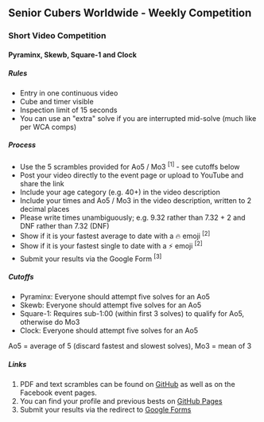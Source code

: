 ## Senior Cubers Worldwide - Weekly Competition

### Short Video Competition

#### Pyraminx, Skewb, Square-1 and Clock

##### Rules

- Entry in one continuous video
- Cube and timer visible
- Inspection limit of 15 seconds
- You can use an "extra" solve if you are interrupted mid-solve (much like per WCA comps)

##### Process

- Use the 5 scrambles provided for Ao5 / Mo3 <sup>[1]</sup> - see cutoffs below
- Post your video directly to the event page or upload to YouTube and share the link
- Include your age category (e.g. 40+) in the video description
- Include your times and Ao5 / Mo3 in the video description, written to 2 decimal places
- Please write times unambiguously; e.g. 9.32 rather than 7.32 + 2 and DNF rather than 7.32 (DNF)
- Show if it is your fastest average to date with a 🔥 emoji <sup>[2]</sup>
- Show if it is your fastest single to date with a ⚡ emoji <sup>[2]</sup>
- Submit your results via the Google Form <sup>[3]</sup>

##### Cutoffs

- Pyraminx: Everyone should attempt five solves for an Ao5
- Skewb: Everyone should attempt five solves for an Ao5
- Square-1: Requires sub-1:00 (within first 3 solves) to qualify for Ao5, otherwise do Mo3
- Clock: Everyone should attempt five solves for an Ao5

Ao5 = average of 5 (discard fastest and slowest solves), Mo3 = mean of 3

##### Links

1. PDF and text scrambles can be found on [GitHub](https://github.com/Logiqx/scw-comp/tree/master/docs) as well as on the Facebook event pages.
2. You can find your profile and previous bests on [GitHub Pages](../results.md)
3. Submit your results via the redirect to [Google Forms](../submit.html)


<!-- Global site tag (gtag.js) - Google Analytics -->

<script async src="https://www.googletagmanager.com/gtag/js?id=UA-86348435-3"></script>
<script>window.dataLayer = window.dataLayer || []; function gtag() {dataLayer.push(arguments);} gtag('js', new Date()); gtag('config', 'UA-86348435-3');</script>
